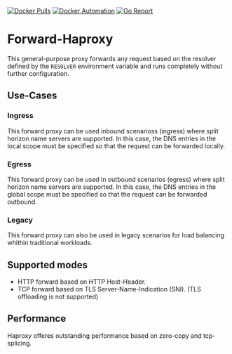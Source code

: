 
[![Docker Pulls](https://img.shields.io/docker/pulls/flavioaiello/forward-haproxy.svg)](https://hub.docker.com/r/flavioaiello/forward-haproxy/)
[![Docker Automation](
https://img.shields.io/docker/automated/flavioaiello/forward-haproxy.svg)](https://hub.docker.com/r/flavioaiello/forward-haproxy/)
[![Go Report](
https://goreportcard.com/badge/github.com/flavioaiello/forward-haproxy)](https://goreportcard.com/report/github.com/flavioaiello/forward-haproxy)

# Forward-Haproxy
This general-purpose proxy forwards any request based on the resolver defined by the `RESOLVER` environment variable and runs completely without further configuration.

## Use-Cases

### Ingress
This forward proxy can be used inbound scenarioss (ingress) where split horizon name servers are supported. In this case, the DNS entries in the local scope must be specified so that the request can be forwarded locally.

### Egress
This forward proxy can be used in outbound scenarios (egress) where split horizon name servers are supported. In this case, the DNS entries in the global scope must be specified so that the request can be forwarded outbound.

### Legacy
This forward proxy can also be used in legacy scenarios for load balancing whithin traditional workloads.

## Supported modes
- HTTP forward based on HTTP Host-Header.
- TCP forward based on TLS Server-Name-Indication (SNI). (TLS offloading is not supported)

## Performance
Haproxy offeres outstanding performance based on zero-copy and tcp-splicing.
